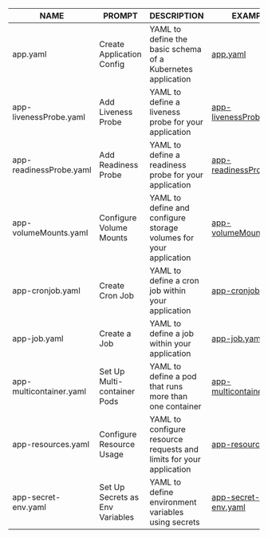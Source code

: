 | NAME                      | PROMPT                            | DESCRIPTION                                           | EXAMPLE                    |
|---------------------------|-----------------------------------|-------------------------------------------------------|----------------------------|
| app.yaml                  | Create Application Config        | YAML to define the basic schema of a Kubernetes application | [app.yaml](https://github.com/Yevhenko/AsciiArtify/blob/main/openai/yaml/app.yaml)                   |
| app-livenessProbe.yaml    | Add Liveness Probe                | YAML to define a liveness probe for your application   | [app-livenessProbe.yaml](https://github.com/Yevhenko/AsciiArtify/blob/main/openai/yaml/app-livenessProbe.yaml)     |
| app-readinessProbe.yaml   | Add Readiness Probe               | YAML to define a readiness probe for your application  | [app-readinessProbe.yaml](https://github.com/Yevhenko/AsciiArtify/blob/main/openai/yaml/app-readinessProbe.yaml)    |
| app-volumeMounts.yaml     | Configure Volume Mounts           | YAML to define and configure storage volumes for your application | [app-volumeMounts.yaml](https://github.com/Yevhenko/AsciiArtify/blob/main/openai/yaml/app-volumeMounts.yaml)      |
| app-cronjob.yaml          | Create Cron Job                   | YAML to define a cron job within your application       | [app-cronjob.yaml](https://github.com/Yevhenko/AsciiArtify/blob/main/openai/yaml/app-cronjob.yaml)           |
| app-job.yaml              | Create a Job                       | YAML to define a job within your application            | [app-job.yaml](https://github.com/Yevhenko/AsciiArtify/blob/main/openai/yaml/app-job.yaml)               |
| app-multicontainer.yaml   | Set Up Multi-container Pods        | YAML to define a pod that runs more than one container   | [app-multicontainer.yaml](https://github.com/Yevhenko/AsciiArtify/blob/main/openai/yaml/app-multicontainer.yaml)    |
| app-resources.yaml        | Configure Resource Usage           | YAML to configure resource requests and limits for your application | [app-resources.yaml](https://github.com/Yevhenko/AsciiArtify/blob/main/openai/yaml/app-resources.yaml)         |
| app-secret-env.yaml       | Set Up Secrets as Env Variables    | YAML to define environment variables using secrets      | [app-secret-env.yaml](https://github.com/Yevhenko/AsciiArtify/blob/main/openai/yaml/app-secret-env.yaml)        |
